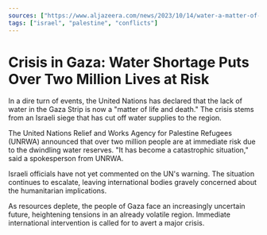 ```yaml
---
sources: ["https://www.aljazeera.com/news/2023/10/14/water-a-matter-of-life-and-death-for-gaza-strip-says-un-agency", "https://thehill.com/policy/international/4256422-who-condemns-israel-gaza-evacuation-order/"]
tags: ["israel", "palestine", "conflicts"]
---
```


# Crisis in Gaza: Water Shortage Puts Over Two Million Lives at Risk

In a dire turn of events, the United Nations has declared that the lack of water in the Gaza Strip is now a "matter of life and death." The crisis stems from an Israeli siege that has cut off water supplies to the region.

The United Nations Relief and Works Agency for Palestine Refugees (UNRWA) announced that over two million people are at immediate risk due to the dwindling water reserves. "It has become a catastrophic situation," said a spokesperson from UNRWA.

Israeli officials have not yet commented on the UN's warning. The situation continues to escalate, leaving international bodies gravely concerned about the humanitarian implications.

As resources deplete, the people of Gaza face an increasingly uncertain future, heightening tensions in an already volatile region. Immediate international intervention is called for to avert a major crisis.
